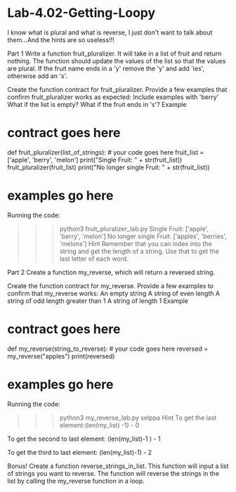 # Lab-4.02-Getting-Loopy
I know what is plural and what is reverse, I just don't want to talk about them...And the hints are so useless!!!

Part 1
Write a function fruit_pluralizer. It will take in a list of fruit and return nothing. The function should update the values of the list so that the values are plural. If the fruit name ends in a 'y' remove the 'y' and add 'ies', otherwise add an 's'.

Create the function contract for fruit_pluralizer.
Provide a few examples that confirm fruit_pluralizer works as expected:
Include examples with 'berry'
What if the list is empty?
What if the fruit ends in 's'?
Example
# contract goes here
def fruit_pluralizer(list_of_strings): 
    # your code goes here
fruit_list = ['apple', 'berry', 'melon']
print("Single Fruit: " + str(fruit_list))
fruit_pluralizer(fruit_list)
print("No longer single Fruit: " + str(fruit_list))
# examples go here
Running the code:

>>> python3 fruit_pluralizer_lab.py
Single Fruit: ['apple', 'berry', 'melon']
No longer single Fruit: ['apples', 'berries', 'melons']
Hint
Remember that you can index into the string and get the length of a string. Use that to get the last letter of each word.

Part 2
Create a function my_reverse, which will return a reversed string.

Create the function contract for my_reverse.
Provide a few examples to confirm that my_reverse works:
An empty string
A string of even length
A string of odd length greater than 1
A string of length 1
Example
# contract goes here
def my_reverse(string_to_reverse): 
    # your code goes here
reversed = my_reverse("apples")
print(reversed)
# examples go here
Running the code:

>>> python3 my_reverse_lab.py
selppa
Hint
To get the last element:(len(my_list) -1) - 0

To get the second to last element: (len(my_list)-1 ) - 1

To get the third to last element: (len(my_list)-1) - 2

Bonus!
Create a function reverse_strings_in_list. This function will input a list of strings you want to reverse. The function will reverse the strings in the list by calling the my_reverse function in a loop.
